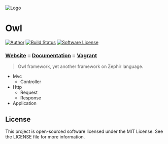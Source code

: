 ![Logo](http://owl.dmtry.me/img/repository.png "Owl Framework")

Owl
===
[![Author](http://img.shields.io/badge/author-@ovr-blue.svg?style=flat-square)](https://twitter.com/ovrweb)
[![Build Status](https://img.shields.io/travis/owl-framework/owl/master.svg?style=flat-square)](https://travis-ci.org/owl-framework/owl)
[![Software License](https://img.shields.io/badge/license-MIT-brightgreen.svg?style=flat-square)](LICENSE.md)

### [Website](http://owl.dmtry.me/) :: [Documentation](http://docs.owl.dmtry.me/) :: [Vagrant](https://github.com/owl-framework/vagrant)

> Owl framework, yet another framework on Zephir language.

- Mvc
    * Controller
- Http
    * Request
    * Response
- Application

License
-------

This project is open-sourced software licensed under the MIT License. See the LICENSE file for more information.
